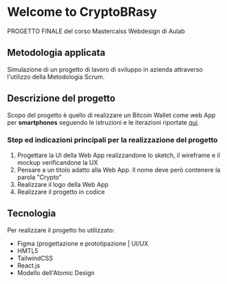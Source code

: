 # Welcome to CryptoBRasy

PROGETTO FINALE del corso Mastercalss Webdesign di Aulab

## Metodologia applicata

Simulazione di un progetto di lavoro di sviluppo in azienda attraverso l'utilizzo della Metodologia Scrum. 

## Descrizione del progetto

Scopo del progetto è quello di realizzare un Bitcoin Wallet come web App per **smartphones** seguendo le istruzioni e le iterazioni riportate [qui](https://github.com/noemisonlieti/CryptoBEasy/blob/783adf36d2ccbe2f6b97f4a75cac7f6575940944/instructions/Progetto_Finale.pdf).

### Step ed indicazioni principali per la realizzazione del progetto
1. Progettare la UI della Web App realizzandone lo sketch, il wireframe e il mockup verificandone la UX
2. Pensare a un titolo adatto alla Web App. Il nome deve però contenere la parola "Crypto"
3. Realizzare il logo della Web App
4. Realizzare il progetto in codice

## Tecnologia

Per realizzare il progetto ho utilizzato: 
* Figma (progettazione e prototipazione | UI/UX
* HMTL5
* TailwindCSS
* React.js
* Modello dell'Atomic Design 

